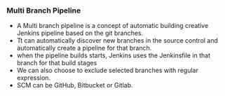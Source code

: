 ### Multi Branch Pipeline
* A Multi branch pipeline is a concept of automatic building creative Jenkins pipeline based on the git branches.
* Tt can automatically discover new branches in the source control and automatically create a pipeline for that branch.
* when the pipeline builds starts, Jenkins uses the Jenkinsfile in that branch for that build stages
* We can also choose to exclude selected branches with regular expression.
* SCM can be GitHub, Bitbucket or Gitlab.
